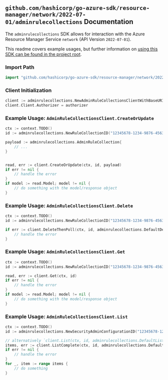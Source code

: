 
## `github.com/hashicorp/go-azure-sdk/resource-manager/network/2022-07-01/adminrulecollections` Documentation

The `adminrulecollections` SDK allows for interaction with the Azure Resource Manager Service `network` (API Version `2022-07-01`).

This readme covers example usages, but further information on [using this SDK can be found in the project root](https://github.com/hashicorp/go-azure-sdk/tree/main/docs).

### Import Path

```go
import "github.com/hashicorp/go-azure-sdk/resource-manager/network/2022-07-01/adminrulecollections"
```


### Client Initialization

```go
client := adminrulecollections.NewAdminRuleCollectionsClientWithBaseURI("https://management.azure.com")
client.Client.Authorizer = authorizer
```


### Example Usage: `AdminRuleCollectionsClient.CreateOrUpdate`

```go
ctx := context.TODO()
id := adminrulecollections.NewRuleCollectionID("12345678-1234-9876-4563-123456789012", "example-resource-group", "networkManagerValue", "securityAdminConfigurationValue", "ruleCollectionValue")

payload := adminrulecollections.AdminRuleCollection{
	// ...
}


read, err := client.CreateOrUpdate(ctx, id, payload)
if err != nil {
	// handle the error
}
if model := read.Model; model != nil {
	// do something with the model/response object
}
```


### Example Usage: `AdminRuleCollectionsClient.Delete`

```go
ctx := context.TODO()
id := adminrulecollections.NewRuleCollectionID("12345678-1234-9876-4563-123456789012", "example-resource-group", "networkManagerValue", "securityAdminConfigurationValue", "ruleCollectionValue")

if err := client.DeleteThenPoll(ctx, id, adminrulecollections.DefaultDeleteOperationOptions()); err != nil {
	// handle the error
}
```


### Example Usage: `AdminRuleCollectionsClient.Get`

```go
ctx := context.TODO()
id := adminrulecollections.NewRuleCollectionID("12345678-1234-9876-4563-123456789012", "example-resource-group", "networkManagerValue", "securityAdminConfigurationValue", "ruleCollectionValue")

read, err := client.Get(ctx, id)
if err != nil {
	// handle the error
}
if model := read.Model; model != nil {
	// do something with the model/response object
}
```


### Example Usage: `AdminRuleCollectionsClient.List`

```go
ctx := context.TODO()
id := adminrulecollections.NewSecurityAdminConfigurationID("12345678-1234-9876-4563-123456789012", "example-resource-group", "networkManagerValue", "securityAdminConfigurationValue")

// alternatively `client.List(ctx, id, adminrulecollections.DefaultListOperationOptions())` can be used to do batched pagination
items, err := client.ListComplete(ctx, id, adminrulecollections.DefaultListOperationOptions())
if err != nil {
	// handle the error
}
for _, item := range items {
	// do something
}
```
